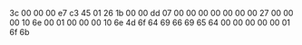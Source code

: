 3c 00 00 00 e7 c3 45 01 26 1b 00 00 dd 07 00 00 00 00 00 00 00 27 00 00 00 10 6e 00 01 00 00 00 10 6e 4d 6f 64 69 66 69 65 64 00 00 00 00 00 01 6f 6b
